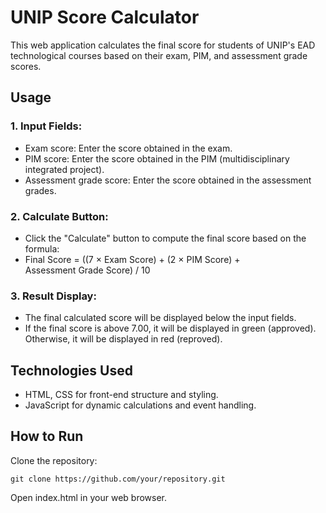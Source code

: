 # UNIP Score Calculator
This web application calculates the final score for students of UNIP's EAD technological courses based on their exam, PIM, and assessment grade scores.

## Usage
### 1. Input Fields:
- Exam score: Enter the score obtained in the exam.
- PIM score: Enter the score obtained in the PIM (multidisciplinary integrated project).
- Assessment grade score: Enter the score obtained in the assessment grades.

### 2. Calculate Button:
- Click the "Calculate" button to compute the final score based on the formula:
- Final Score = ((7 × Exam Score) + (2 × PIM Score) + Assessment Grade Score) / 10
​
### 3. Result Display:
- The final calculated score will be displayed below the input fields.
- If the final score is above 7.00, it will be displayed in green (approved). Otherwise, it will be displayed in red (reproved).

## Technologies Used
- HTML, CSS for front-end structure and styling.
- JavaScript for dynamic calculations and event handling.

## How to Run
Clone the repository:
```
git clone https://github.com/your/repository.git
```

Open index.html in your web browser.
